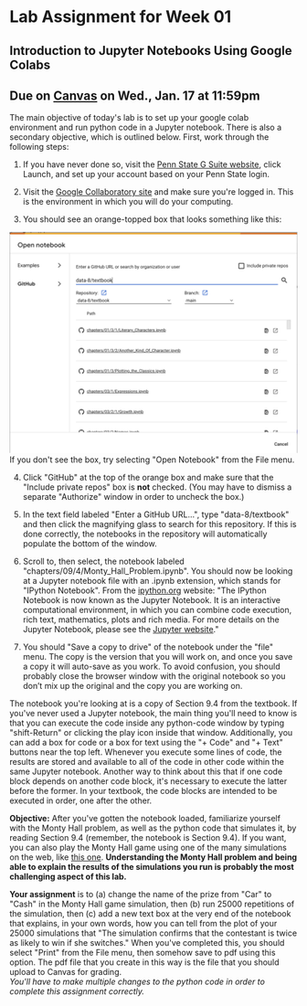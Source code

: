 # Lab Assignment for Week 01
## Introduction to Jupyter Notebooks Using Google Colabs
## Due on [Canvas](https://psu.instructure.com/courses/2306358) on Wed., Jan. 17 at 11:59pm

The main objective of today's lab is to set up your google colab environment and run python code in a Jupyter notebook. There is also a secondary objective, which is outlined below.  First, work through the following steps:
1. If you have never done so, visit the [Penn State G Suite website](https://gsuite.psu.edu/), click Launch, and set up your account based on your Penn State login.

2. Visit the [Google Collaboratory site](https://colab.research.google.com/) and make sure you're logged in.  This is the environment in which you will do your computing.

3. You should see an orange-topped box that looks something like this:
<img src="GoogleColab.png">
If you don't see the box, try selecting "Open Notebook" from the File menu.

4. Click "GitHub" at the top of the orange box and make sure that the "Include private repos" box is **not** checked.  (You may have to dismiss a separate "Authorize" window in order to uncheck the box.)

5. In the text field labeled "Enter a GitHub URL...", type "data-8/textbook" and then click the magnifying glass to search for this repository.  If this is done correctly, the notebooks in the repository will automatically populate the bottom of the window.

6. Scroll to, then select, the notebook labeled "chapters/09/4/Monty_Hall_Problem.ipynb".
You should now be looking at a Jupyter notebook file with an .ipynb extension, which stands for "IPython Notebook".  From the [ipython.org](https://ipython.org/) website:  "The IPython Notebook is now known as the Jupyter Notebook. It is an interactive computational environment, in which you can combine code execution, rich text, mathematics, plots and rich media. For more details on the Jupyter Notebook, please see the [Jupyter website](https://jupyter.org/)."

7. You should "Save a copy to drive" of the notebook under the "file" menu.  The copy is the version that you will work on, and once you save a copy it will auto-save as you work.  To avoid confusion, you should probably close the browser window with the original notebook so you don’t mix up the original and the copy you are working on.

The notebook you're looking at is a copy of Section 9.4 from the textbook.  If you've never used a Jupyter notebook, the main thing you'll need to know is that you can execute the code inside any python-code window by typing "shift-Return" or clicking the play icon inside that window.   Additionally, you can add a box for code or a box for text using the "+ Code" and "+ Text" buttons near the top left.  Whenever you execute some lines of code, the results are stored and available to all of the code in other code within the same Jupyter notebook. Another way to think about this that if one code block depends on another code block, it's necessary to execute the latter before the former.  In your textbook, the code blocks are intended to be executed in order, one after the other.

**Objective:**  After you've gotten the notebook loaded, familiarize yourself with the Monty Hall problem, as well as the python code that simulates it, by reading Section 9.4 (remember, the notebook is Section 9.4).  If you want, you can also play the Monty Hall game using one of the many simulations on the web, like [this one](https://www.mathwarehouse.com/monty-hall-simulation-online/).  **Understanding the Monty Hall problem and being able to explain the results of the simulations you run is probably the most challenging aspect of this lab.**

**Your assignment** is to (a) change the name of the prize from "Car" to "Cash" in the Monty Hall game simulation, then (b) run 25000 repetitions of the simulation, then (c) add a new text box at the very end of the notebook that explains, in your own words, how you can tell from the plot of your 25000 simulations that "The simulation confirms that the contestant is twice as likely to win if she switches."
When you've completed this, you should select "Print" from the File menu, then somehow save to pdf using this option.  The pdf file that you create in this way is the file that you should upload to Canvas for grading.  
_You'll have to make multiple changes to the python code in order to complete this assignment correctly._
